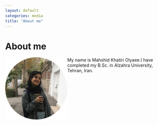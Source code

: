```yaml
---
layout: default
categories: media
title: "About me"
---
```

# About me
<img align="left" width="200" height="200" src="/assets/bio.jpg"/>


My name is Mahshid Khatiri Olyaee.I have completed my B.Sc. in Alzahra University, Tehran, Iran.

